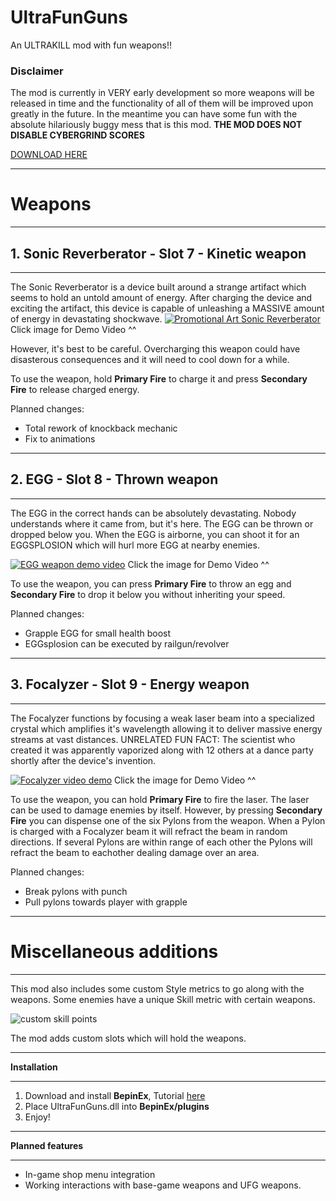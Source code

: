 # UltraFunGuns
An ULTRAKILL mod with fun weapons!!

### Disclaimer
The mod is currently in VERY early development so more weapons will be released in time and the functionality of all of them will be improved upon greatly in the future.
In the meantime you can have some fun with the absolute hilariously buggy mess that is this mod.
**THE MOD DOES NOT DISABLE CYBERGRIND SCORES**

[DOWNLOAD HERE](https://github.com/Hydraxous/UltraFunGuns/releases/latest)
______________________________________________________________________________________________
# Weapons
______________________________________________________________________________________________

## 1. Sonic Reverberator - Slot 7 - Kinetic weapon

______________________________________________________________________________________________
The Sonic Reverberator is a device built around a strange artifact which seems to hold an untold amount of energy.
After charging the device and exciting the artifact, this device is capable of unleashing a MASSIVE amount of energy in devastating shockwave.
[![Promotional Art Sonic Reverberator](https://cdn.discordapp.com/attachments/432329547023908884/1019861005502795816/son342re35.png)](https://www.youtube.com/watch?v=9hzw5vhXvEc)
Click image for Demo Video ^^

However, it's best to be careful. Overcharging this weapon could have disasterous consequences and it will need to cool down for a while.

To use the weapon, hold **Primary Fire** to charge it and press **Secondary Fire** to release charged energy.

Planned changes:
- Total rework of knockback mechanic
- Fix to animations
______________________________________________________________________________________________

## 2. EGG - Slot 8 - Thrown weapon

______________________________________________________________________________________________
The EGG in the correct hands can be absolutely devastating. Nobody understands where it came from, but it's here.
The EGG can be thrown or dropped below you. When the EGG is airborne, you can shoot it for an EGGSPLOSION which will hurl more EGG at nearby enemies.

[![EGG weapon demo video](https://cdn.discordapp.com/attachments/432329547023908884/1022769971497025546/EGGImage.png)](https://youtu.be/KMYrRXTsWJc)
Click the image for Demo Video ^^

To use the weapon, you can press **Primary Fire** to throw an egg and **Secondary Fire** to drop it below you without inheriting your speed.

Planned changes:
- Grapple EGG for small health boost
- EGGsplosion can be executed by railgun/revolver
______________________________________________________________________________________________

## 3. Focalyzer - Slot 9 - Energy weapon

______________________________________________________________________________________________
The Focalyzer functions by focusing a weak laser beam into a specialized crystal which amplifies it's wavelength allowing it to deliver massive energy streams at vast distances. UNRELATED FUN FACT: The scientist who created it was apparently vaporized along with 12 others at a dance party shortly after the device's invention.

[![Focalyzer video demo](https://cdn.discordapp.com/attachments/432329547023908884/1022769972067446784/FocalyzerImage.png)](https://youtu.be/_2U7UiblUFc)
Click the image for Demo Video ^^

To use the weapon, you can hold **Primary Fire** to fire the laser. The laser can be used to damage enemies by itself. However, by pressing **Secondary Fire** you can dispense one of the six Pylons from the weapon. When a Pylon is charged with a Focalyzer beam it will refract the beam in random directions. If several Pylons are within range of each other the Pylons will refract the beam to eachother dealing damage over an area. 

Planned changes:
- Break pylons with punch
- Pull pylons towards player with grapple
______________________________________________________________________________________________
# Miscellaneous additions
______________________________________________________________________________________________
This mod also includes some custom Style metrics to go along with the weapons. Some enemies have a unique Skill metric with certain weapons.

![custom skill points](https://cdn.discordapp.com/attachments/432329547023908884/1019852616303394876/awdsiuhai.PNG)

The mod adds custom slots which will hold the weapons.
_______________________________________________________________________________________________________________________________________
**Installation**
_______________________________________________________________________________________________________________________________________
1. Download and install **BepinEx**, Tutorial [here](https://www.youtube.com/watch?v=meNiXcbPh_s)
2. Place UltraFunGuns.dll into **BepinEx/plugins**
3. Enjoy!

_______________________________________________________________________________________________________________________________________
**Planned features**
_______________________________________________________________________________________________________________________________________
- In-game shop menu integration
- Working interactions with base-game weapons and UFG weapons.

